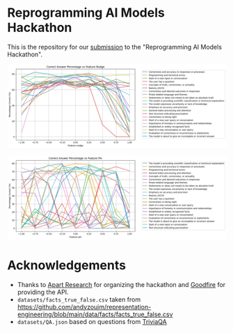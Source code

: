 # Reprogramming AI Models Hackathon

This is the repository for our [submission](https://www.apartresearch.com/project/unveiling-latent-beliefs-using-sparse-autoencoders) to the "Reprogramming AI Models Hackathon".

![Nudged features](plots/nudged.png)

![Pinned features](plots/pinned.png)

# Acknowledgements

- Thanks to [Apart Research](https://www.apartresearch.com) for organizing the hackathon and [Goodfire](https://goodfire.ai) for providing the API.
- `datasets/facts_true_false.csv` taken from https://github.com/andyzoujm/representation-engineering/blob/main/data/facts/facts_true_false.csv
- `datasets/QA.json` based on questions from [TriviaQA](https://nlp.cs.washington.edu/triviaqa/)
